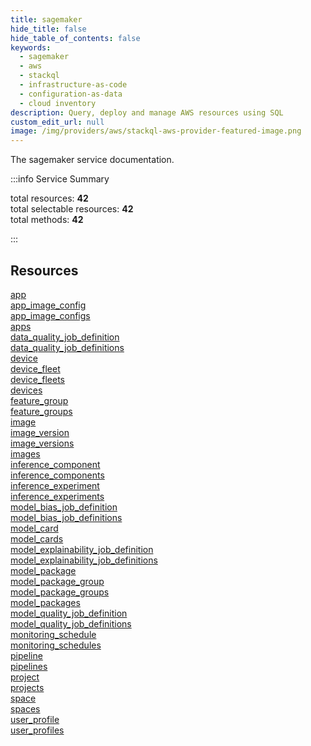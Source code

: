 ```yaml
---
title: sagemaker
hide_title: false
hide_table_of_contents: false
keywords:
  - sagemaker
  - aws
  - stackql
  - infrastructure-as-code
  - configuration-as-data
  - cloud inventory
description: Query, deploy and manage AWS resources using SQL
custom_edit_url: null
image: /img/providers/aws/stackql-aws-provider-featured-image.png
---
```


The sagemaker service documentation.

:::info Service Summary

<div class="row">
<div class="providerDocColumn">
<span>total resources:&nbsp;<b>42</b></span><br />
<span>total selectable resources:&nbsp;<b>42</b></span><br />
<span>total methods:&nbsp;<b>42</b></span><br />
</div>
</div>

:::

## Resources
<div class="row">
<div class="providerDocColumn">
<a href="/providers/awscc/sagemaker/app/">app</a><br />
<a href="/providers/awscc/sagemaker/app_image_config/">app_image_config</a><br />
<a href="/providers/awscc/sagemaker/app_image_configs/">app_image_configs</a><br />
<a href="/providers/awscc/sagemaker/apps/">apps</a><br />
<a href="/providers/awscc/sagemaker/data_quality_job_definition/">data_quality_job_definition</a><br />
<a href="/providers/awscc/sagemaker/data_quality_job_definitions/">data_quality_job_definitions</a><br />
<a href="/providers/awscc/sagemaker/device/">device</a><br />
<a href="/providers/awscc/sagemaker/device_fleet/">device_fleet</a><br />
<a href="/providers/awscc/sagemaker/device_fleets/">device_fleets</a><br />
<a href="/providers/awscc/sagemaker/devices/">devices</a><br />
<a href="/providers/awscc/sagemaker/feature_group/">feature_group</a><br />
<a href="/providers/awscc/sagemaker/feature_groups/">feature_groups</a><br />
<a href="/providers/awscc/sagemaker/image/">image</a><br />
<a href="/providers/awscc/sagemaker/image_version/">image_version</a><br />
<a href="/providers/awscc/sagemaker/image_versions/">image_versions</a><br />
<a href="/providers/awscc/sagemaker/images/">images</a><br />
<a href="/providers/awscc/sagemaker/inference_component/">inference_component</a><br />
<a href="/providers/awscc/sagemaker/inference_components/">inference_components</a><br />
<a href="/providers/awscc/sagemaker/inference_experiment/">inference_experiment</a><br />
<a href="/providers/awscc/sagemaker/inference_experiments/">inference_experiments</a><br />
<a href="/providers/awscc/sagemaker/model_bias_job_definition/">model_bias_job_definition</a>
</div>
<div class="providerDocColumn">
<a href="/providers/awscc/sagemaker/model_bias_job_definitions/">model_bias_job_definitions</a><br />
<a href="/providers/awscc/sagemaker/model_card/">model_card</a><br />
<a href="/providers/awscc/sagemaker/model_cards/">model_cards</a><br />
<a href="/providers/awscc/sagemaker/model_explainability_job_definition/">model_explainability_job_definition</a><br />
<a href="/providers/awscc/sagemaker/model_explainability_job_definitions/">model_explainability_job_definitions</a><br />
<a href="/providers/awscc/sagemaker/model_package/">model_package</a><br />
<a href="/providers/awscc/sagemaker/model_package_group/">model_package_group</a><br />
<a href="/providers/awscc/sagemaker/model_package_groups/">model_package_groups</a><br />
<a href="/providers/awscc/sagemaker/model_packages/">model_packages</a><br />
<a href="/providers/awscc/sagemaker/model_quality_job_definition/">model_quality_job_definition</a><br />
<a href="/providers/awscc/sagemaker/model_quality_job_definitions/">model_quality_job_definitions</a><br />
<a href="/providers/awscc/sagemaker/monitoring_schedule/">monitoring_schedule</a><br />
<a href="/providers/awscc/sagemaker/monitoring_schedules/">monitoring_schedules</a><br />
<a href="/providers/awscc/sagemaker/pipeline/">pipeline</a><br />
<a href="/providers/awscc/sagemaker/pipelines/">pipelines</a><br />
<a href="/providers/awscc/sagemaker/project/">project</a><br />
<a href="/providers/awscc/sagemaker/projects/">projects</a><br />
<a href="/providers/awscc/sagemaker/space/">space</a><br />
<a href="/providers/awscc/sagemaker/spaces/">spaces</a><br />
<a href="/providers/awscc/sagemaker/user_profile/">user_profile</a><br />
<a href="/providers/awscc/sagemaker/user_profiles/">user_profiles</a>
</div>
</div>